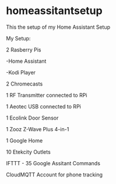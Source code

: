 # homeassitantsetup
This the setup of my Home Assistant Setup

My Setup:

2 Rasberry Pis

  -Home Assistant
  
  -Kodi Player
  
2 Chromecasts

1 RF Transmitter connected to RPi

1 Aeotec USB connected to RPi

1 Ecolink Door Sensor

1 Zooz Z-Wave Plus 4-in-1

1 Google Home

10 Etekcity Outlets


IFTTT - 35 Google Assitant Commands

CloudMQTT Account for phone tracking

